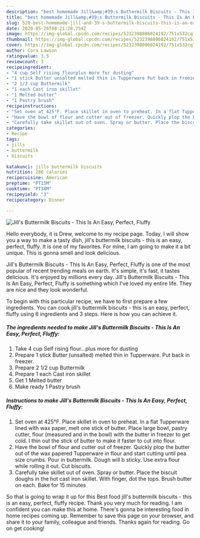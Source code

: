 ```yaml
---
description: "best homemade Jill&amp;#39;s Buttermilk Biscuits - This Is An Easy, Perfect, Fluffy recipe | how to cook Jill&amp;#39;s Buttermilk Biscuits - This Is An Easy, Perfect, Fluffy"
title: "best homemade Jill&amp;#39;s Buttermilk Biscuits - This Is An Easy, Perfect, Fluffy recipe | how to cook Jill&amp;#39;s Buttermilk Biscuits - This Is An Easy, Perfect, Fluffy"
slug: 529-best-homemade-jill-and-39-s-buttermilk-biscuits-this-is-an-easy-perfect-fluffy-recipe-how-to-cook-jill-and-39-s-buttermilk-biscuits-this-is-an-easy-perfect-fluffy
date: 2020-05-26T08:21:28.754Z
image: https://img-global.cpcdn.com/recipes/5232398806024192/751x532cq70/jills-buttermilk-biscuits-this-is-an-easy-perfect-fluffy-recipe-main-photo.jpg
thumbnail: https://img-global.cpcdn.com/recipes/5232398806024192/751x532cq70/jills-buttermilk-biscuits-this-is-an-easy-perfect-fluffy-recipe-main-photo.jpg
cover: https://img-global.cpcdn.com/recipes/5232398806024192/751x532cq70/jills-buttermilk-biscuits-this-is-an-easy-perfect-fluffy-recipe-main-photo.jpg
author: Cora Lawson
ratingvalue: 3.5
reviewcount: 3
recipeingredient:
- "4 cup Self rising flourplus more for dusting"
- "1 stick Butter unsalted melted thin in Tupperware Put back in freezer"
- "2 1/2 cup Buttermilk"
- "1 each Cast iron skillet"
- "1 Melted butter"
- "1 Pastry brush"
recipeinstructions:
- "Set oven at 425°F. Place skillet in oven to preheat. In a flat Tupperware lined with wax paper, melt one stick of butter. Place large bowl, pastry cutter, flour (measured and in the bowl) with the butter in freezer to get cold. I thin out the stick of butter to make it faster to cut into flour."
- "Have the bowl of flour and cutter out of freezer. Quickly plop the butter out of the wax papered Tupperware in flour and start cutting until pea size crumbs. Pour in buttermilk. Dough will b sticky. Use extra flour while rolling it out. Cut biscuits."
- "Carefully take skillet out of oven. Spray or butter. Place the biscuit doughs in the hot cast iron skillet. With finger, dot the tops. Brush butter on each. Bake for 15 minutes"
categories:
- Recipe
tags:
- jills
- buttermilk
- biscuits

katakunci: jills buttermilk biscuits 
nutrition: 286 calories
recipecuisine: American
preptime: "PT15M"
cooktime: "PT38M"
recipeyield: "3"
recipecategory: Dinner

---
```



![Jill&#39;s Buttermilk Biscuits - This Is An Easy, Perfect, Fluffy](https://img-global.cpcdn.com/recipes/5232398806024192/751x532cq70/jills-buttermilk-biscuits-this-is-an-easy-perfect-fluffy-recipe-main-photo.jpg)

Hello everybody, it is Drew, welcome to my recipe page. Today, I will show you a way to make a tasty dish, jill&#39;s buttermilk biscuits - this is an easy, perfect, fluffy. It is one of my favorites. For mine, I am going to make it a bit unique. This is gonna smell and look delicious.



Jill&#39;s Buttermilk Biscuits - This Is An Easy, Perfect, Fluffy is one of the most popular of recent trending meals on earth. It's simple, it's fast, it tastes delicious. It's enjoyed by millions every day. Jill&#39;s Buttermilk Biscuits - This Is An Easy, Perfect, Fluffy is something which I've loved my entire life. They are nice and they look wonderful.


To begin with this particular recipe, we have to first prepare a few ingredients. You can cook jill&#39;s buttermilk biscuits - this is an easy, perfect, fluffy using 6 ingredients and 3 steps. Here is how you can achieve it.

<!--inarticleads1-->

##### The ingredients needed to make Jill&#39;s Buttermilk Biscuits - This Is An Easy, Perfect, Fluffy:

1. Take 4 cup Self rising flour...plus more for dusting
1. Prepare 1 stick Butter (unsalted) melted thin in Tupperware. Put back in freezer.
1. Prepare 2 1/2 cup Buttermilk
1. Prepare 1 each Cast iron skillet
1. Get 1 Melted butter
1. Make ready 1 Pastry brush




<!--inarticleads2-->

##### Instructions to make Jill&#39;s Buttermilk Biscuits - This Is An Easy, Perfect, Fluffy:

1. Set oven at 425°F. Place skillet in oven to preheat. In a flat Tupperware lined with wax paper, melt one stick of butter. Place large bowl, pastry cutter, flour (measured and in the bowl) with the butter in freezer to get cold. I thin out the stick of butter to make it faster to cut into flour.
1. Have the bowl of flour and cutter out of freezer. Quickly plop the butter out of the wax papered Tupperware in flour and start cutting until pea size crumbs. Pour in buttermilk. Dough will b sticky. Use extra flour while rolling it out. Cut biscuits.
1. Carefully take skillet out of oven. Spray or butter. Place the biscuit doughs in the hot cast iron skillet. With finger, dot the tops. Brush butter on each. Bake for 15 minutes




So that is going to wrap it up for this Best food jill&#39;s buttermilk biscuits - this is an easy, perfect, fluffy recipe. Thank you very much for reading. I am confident you can make this at home. There's gonna be interesting food in home recipes coming up. Remember to save this page on your browser, and share it to your family, colleague and friends. Thanks again for reading. Go on get cooking!
